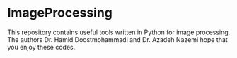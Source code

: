# ImageProcessing
This repository contains useful tools written in Python for image processing.
The authors Dr. Hamid Doostmohammadi and Dr. Azadeh Nazemi hope that you enjoy these codes.
